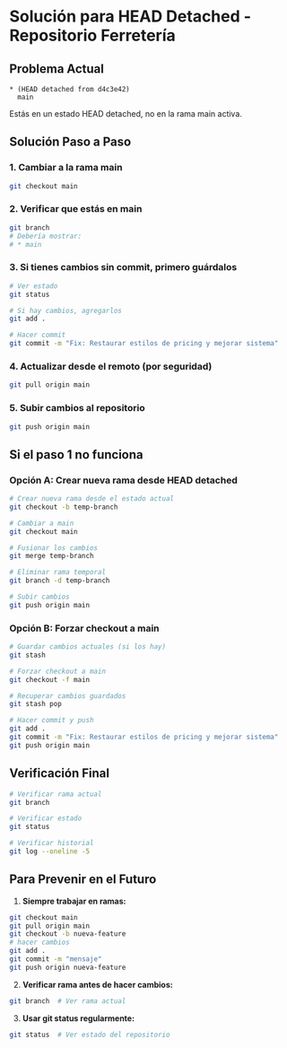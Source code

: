 # Solución para HEAD Detached - Repositorio Ferretería

## Problema Actual
```
* (HEAD detached from d4c3e42)
  main
```

Estás en un estado HEAD detached, no en la rama main activa.

## Solución Paso a Paso

### 1. Cambiar a la rama main
```bash
git checkout main
```

### 2. Verificar que estás en main
```bash
git branch
# Debería mostrar:
# * main
```

### 3. Si tienes cambios sin commit, primero guárdalos
```bash
# Ver estado
git status

# Si hay cambios, agregarlos
git add .

# Hacer commit
git commit -m "Fix: Restaurar estilos de pricing y mejorar sistema"
```

### 4. Actualizar desde el remoto (por seguridad)
```bash
git pull origin main
```

### 5. Subir cambios al repositorio
```bash
git push origin main
```

## Si el paso 1 no funciona

### Opción A: Crear nueva rama desde HEAD detached
```bash
# Crear nueva rama desde el estado actual
git checkout -b temp-branch

# Cambiar a main
git checkout main

# Fusionar los cambios
git merge temp-branch

# Eliminar rama temporal
git branch -d temp-branch

# Subir cambios
git push origin main
```

### Opción B: Forzar checkout a main
```bash
# Guardar cambios actuales (si los hay)
git stash

# Forzar checkout a main
git checkout -f main

# Recuperar cambios guardados
git stash pop

# Hacer commit y push
git add .
git commit -m "Fix: Restaurar estilos de pricing y mejorar sistema"
git push origin main
```

## Verificación Final
```bash
# Verificar rama actual
git branch

# Verificar estado
git status

# Verificar historial
git log --oneline -5
```

## Para Prevenir en el Futuro

1. **Siempre trabajar en ramas:**
```bash
git checkout main
git pull origin main
git checkout -b nueva-feature
# hacer cambios
git add .
git commit -m "mensaje"
git push origin nueva-feature
```

2. **Verificar rama antes de hacer cambios:**
```bash
git branch  # Ver rama actual
```

3. **Usar git status regularmente:**
```bash
git status  # Ver estado del repositorio
```
